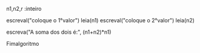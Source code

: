  n1,n2,r  :inteiro
 
   escreval("coloque o 1°valor")
   leia(n1)
   escreval("coloque o 2°valor")
   leia(n2)

   escreva("A soma dos dois é:", (n1+n2)*n1)
  
 Fimalgoritmo 
